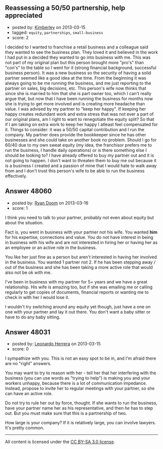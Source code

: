## Reassessing a 50/50 partnership, help appreciated

- posted by: [Kimberley](https://stackexchange.com/users/-1/25487-kimberley) on 2013-03-15
- tagged: `equity`, `partnerships`, `small-business`
- score: 2

I decided to I wanted to franchise a retail business and a colleague said they wanted to see the business plan.  They loved it and believed in the work I had put in a decided they wanted to go into business with me.  This was not part of my original plan but this person brought more "pro's" than "con's" to the table so I went for it (strong financial background, successful business person).  It was a new business so the security of having a solid partner seemed like a good idea at the time.  From the beginning it was always going to be me running the business, and me just reporting to the partner on sales, big decisions, etc.  This person's wife now thinks that since she is married to him that she is part owner too, which I can't really argue that, but now that I have been running the business for months now she is trying to get more involved and is creating more headache than value.  I was advised by my partner to "keep her happy".  If keeping her happy creates redundant work and extra stress that was not ever a part of our original plans, am I right to want to renegotiate the equity split?  So that if I am taking on extra work to keep her happy I atleast feel compensated for it.  Things to consider:  it was a 50/50 capital contribution and I run the company.  My partner does provide the bookkeeper since he has other businesses and she could take on another book no problem.  Should I go for 60/40 due to my own sweat equity (my idea, the franchisor prefers me to run the business, I handle daily operations) or is there something else I should be looking to?  I have already offered to buy my partner out and it is not going to happen.  I don't want to threaten them to buy me out because it is a business I created and a passion of mine that I would hate to walk away from and I don't trust this person's wife to be able to run the business effectively.    


## Answer 48060

- posted by: [Ryan Doom](https://stackexchange.com/users/-1/5655-ryan-doom) on 2013-03-16
- score: 1

I think you need to talk to your partner, probably not even about equity but about the situation.

Fact is, you went in business with your partner not his wife.  You wanted **him** for his expertise, connections and value.  You do not have interest in being in business with his wife and are not interested in hiring her or having her as an employee or an active role in the business.

You like her just fine as a person but aren't interested in having her involved in the business.  You wanted 1 partner not 2. If he has been stepping away / out of the business and she has been taking a more active role that would also not be ok with me.  

I've been in business with my partner for 5+ years and we have a great relationship. His wife is amazing too, but if she was emailing me or calling regularly to get copies of documents, financial reports or wanting me to check in with her I would lose it.

I wouldn't try switching around any equity yet though, just have a one on one with your partner and lay it out there. You don't want a baby sitter or have to do any baby sitting.



## Answer 48031

- posted by: [Leonardo Herrera](https://stackexchange.com/users/-1/4283-leonardo-herrera) on 2013-03-15
- score: 0

I sympathize with you. This is not an easy spot to be in, and I'm afraid there are no "right" answers.

You may want to try to reason with her - tell her that her interfering with the business (you can use words as "trying to help") is making you and your workers unhappy, because there is a lot of communication impedance. Instead, propose to invite her to regular meetings with your partner, so she can have an active role.

Do not try to rule her out by force, thought. If she wants to run the business, have your partner name her as his representative, and then _he_ has to step out. But you must make sure that this is a partnership of two.

How large is your company? If it is relatively large, you can involve lawyers. It's pretty common.



---

All content is licensed under the [CC BY-SA 3.0 license](https://creativecommons.org/licenses/by-sa/3.0/).
